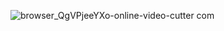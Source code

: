 ![browser_QgVPjeeYXo-_online-video-cutter com_](https://user-images.githubusercontent.com/34741787/165961985-0528ac82-1df9-4b24-a545-6d06e728281c.gif)

